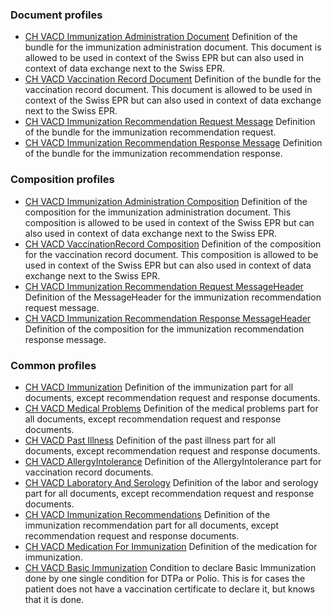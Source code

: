 ### Document profiles
* [CH VACD Immunization Administration Document](StructureDefinition-ch-vacd-document-immunization-administration.html) Definition of the bundle for the immunization administration document. This document is allowed to be used in context of the Swiss EPR but can also used in context of data exchange next to the Swiss EPR.
* [CH VACD Vaccination Record Document](StructureDefinition-ch-vacd-document-vaccination-record.html) Definition of the bundle for the vaccination record document. This document is allowed to be used in context of the Swiss EPR but can also used in context of data exchange next to the Swiss EPR.
* [CH VACD Immunization Recommendation Request Message](StructureDefinition-ch-vacd-recommendation-request-message.html) Definition of the bundle for the immunization recommendation request.
* [CH VACD Immunization Recommendation Response Message](StructureDefinition-ch-vacd-recommendation-response-message.html) Definition of the bundle for the immunization recommendation response.

### Composition profiles
* [CH VACD Immunization Administration Composition](StructureDefinition-ch-vacd-composition-immunization-administration.html) Definition of the composition for the immunization administration document. This composition is allowed to be used in context of the Swiss EPR but can also used in context of data exchange next to the Swiss EPR.
* [CH VACD VaccinationRecord Composition](StructureDefinition-ch-vacd-composition-vaccination-record.html) Definition of the composition for the vaccination record document. This composition is allowed to be used in context of the Swiss EPR but can also used in context of data exchange next to the Swiss EPR.
* [CH VACD Immunization Recommendation Request MessageHeader](StructureDefinition-ch-vacd-recommendation-request-messageheader.html) Definition of the MessageHeader for the immunization recommendation request message.
* [CH VACD Immunization Recommendation Response MessageHeader](StructureDefinition-ch-vacd-recommendation-response-messageheader.html) Definition of the composition for the immunization recommendation response message.

### Common profiles
* [CH VACD Immunization](StructureDefinition-ch-vacd-immunization.html) Definition of the immunization part for all documents, except recommendation request and response documents.
* [CH VACD Medical Problems](StructureDefinition-ch-vacd-medical-problems.html) Definition of the medical problems part for all documents, except recommendation request and response documents.
* [CH VACD Past Illness](StructureDefinition-ch-vacd-pastillnesses.html) Definition of the past illness part for all documents, except recommendation request and response documents.
* [CH VACD AllergyIntolerance](StructureDefinition-ch-vacd-allergyintolerances.html) Definition of the AllergyIntolerance part for vaccination record documents.
* [CH VACD Laboratory And Serology](StructureDefinition-ch-vacd-laboratory-serology.html) Definition of the labor and serology part for all documents, except recommendation request and response documents.
* [CH VACD Immunization Recommendations](StructureDefinition-ch-vacd-immunization-recommendation.html) Definition of the immunization recommendation part for all documents, except recommendation request and response documents.
* [CH VACD Medication For Immunization](StructureDefinition-ch-vacd-medication-for-immunization.html) Definition of the medication for immunization.
* [CH VACD Basic Immunization](StructureDefinition-ch-vacd-basic-immunization.html) Condition to declare Basic Immunization done by one single condition for DTPa or Polio. This is for cases the patient does not have a vaccination certificate to declare it, but knows that it is done.
